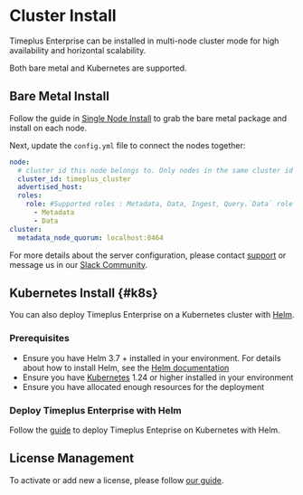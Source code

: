 # Cluster Install
Timeplus Enterprise can be installed in multi-node cluster mode for high availability and horizontal scalability.

Both bare metal and Kubernetes are supported.

## Bare Metal Install

Follow the guide in [Single Node Install](singlenode_install) to grab the bare metal package and install on each node.

Next, update the `config.yml` file to connect the nodes together:

```yaml
node:
  # cluster id this node belongs to. Only nodes in the same cluster id can form a cluster
  cluster_id: timeplus_cluster
  advertised_host:
  roles:
    role: #Supported roles : Metadata, Data, Ingest, Query.`Data` role contains both `Ingest and Query` roles
      - Metadata
      - Data
cluster:
  metadata_node_quorum: localhost:8464
```
For more details about the server configuration, please contact [support](mailto:support@timeplus.com) or message us in our [Slack Community](timeplus.com/slack).

## Kubernetes Install {#k8s}

You can also deploy Timeplus Enterprise on a Kubernetes cluster with [Helm](https://helm.sh/).

### Prerequisites
* Ensure you have Helm 3.7 + installed in your environment. For details about how to install Helm, see the [Helm documentation](https://helm.sh/docs/intro/install/)
* Ensure you have [Kubernetes](https://kubernetes.io/) 1.24 or higher installed in your environment
* Ensure you have allocated enough resources for the deployment

### Deploy Timeplus Enterprise with Helm

Follow the [guide](k8s-helm) to deploy Timeplus Enteprise on Kubernetes with Helm.

## License Management
To activate or add new a license, please follow [our guide](server_config#license).
